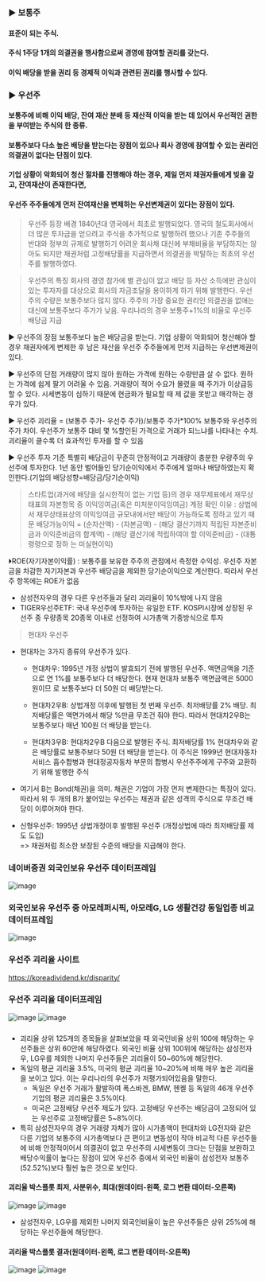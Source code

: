 ### ▶ 보통주
####   표준이 되는 주식. 
####   주식 1주당 1개의 의결권을 행사함으로써 경영에 참여할 권리를 갖는다. 
####   이익 배당을 받을 권리 등 경제적 이익과 관련된 권리를 행사할 수 있다.

### ▶ 우선주
####   보통주에 비해 이익 배당, 잔여 재산 분배 등 재산적 이익을 받는 데 있어서 우선적인 권한을 부여받는 주식의 한 종류. 
####   보통주보다 다소 높은 배당을 받는다는 장점이 있으나 회사 경영에 참여할 수 있는 권리인 의결권이 없다는 단점이 있다.
####   기업 상황이 악화되어 청산 절차를 진행해야 하는 경우, 제일 먼저 채권자들에게 빚을 갚고, 잔여재산이 존재한다면, 
####   우선주 주주들에게 먼저 잔여재산을 변제하는 우선변제권이 있다는 장점이 있다.

> 우선주 등장 배경
 1840년대 영국에서 최초로 발행되었다. 
 영국의 철도회사에서 더 많은 투자금을 얻으려고 주식을 추가적으로 발행하려 했으나 기존 주주들의 반대와 정부의 규제로 발행하기 어려운 회사채 대신에 
 부채비율을 부담하지는 않아도 되지만 채권처럼 고정배당률을 지급하면서 의결권을 박탈하는 최초의 우선주를 발행하였다.

> 우선주의 특징
   회사의 경영 참가에 별 관심이 없고 배당 등 자산 소득에만 관심이 있는 투자자를 대상으로 회사의 자금조달을 용이하게 하기 위해 발행한다. 
   우선주의 수량은 보통주보다 많지 않다.
   주주의 가장 중요한 권리인 의결권을 없애는 대신에 보통주보다 주가가 낮음.
   우리나라의 경우 보통주+1%의 비율로 우선주 배당금 지급

▶ 우선주의 장점
   보통주보다 높은 배당금을 받는다.
   기업 상황이 악화되어 청산해야 할 경우 채권자에게 변제한 후 남은 재산을 우선주 주주들에게 먼저 지급하는 우선변제권이 있다.

▶ 우선주의 단점
   거래량이 많지 않아 원하는 가격에 원하는 수량만큼 살 수 없다.
   원하는 가격에 쉽게 팔기 어려울 수 있음. 
   거래량이 적어 수요가 몰렸을 때 주가가 이상급등 할 수 있다.
   시세변동이 심하기 때문에 현금화가 필요할 때 제 값을 못받고 매각하는 경우가 있다.
 
▶ 우선주 괴리율 = (보통주 주가- 우선주 주가)/보통주 주가*100%
   보통주와 우선주의 주가 차이. 우선주가 보통주 대비 몇 %할인된 가격으로 거래가 되느냐를 나타내는 수치. 괴리율이 클수록 더 효과적인 투자를 할 수 있음


▶ 우선주 투자 기준
   특별히 배당금이 꾸준히 안정적이고 거래량이 충분한 우량주의 우선주에 투자한다.
   1년 동안 벌어들인 당기순이익에서 주주에게 얼마나 배당하였는지 확인한다.(기업의 배당성향=배당금/당기순이익)
  > 스타트업(과거에 배당을 실시한적이 없는 기업 등)의 경우
   재무제표에서 재무상태표의 자본항목 중 이익잉여금(혹은 미처분이익잉여금) 계정 확인
   이유 : 상법에서 재무상태표상의 이익잉여금 규모내에서만 배당이 가능하도록 정하고 있기 때문 
   배당가능이익  = (순자산액) - (자본금액) - (해당 결산기까지 적립된 자본준비금과 이익준비금의 합계액) - (해당 결산기에 적립하여야 할 이익준비금) - (대통령령으로 정하                    는 미실현이익)

⏵ROE(자기자본이익률) : 보통주를 보유한 주주의 관점에서 측정한 수익성. 우선주 자본금을 차감한 자기자본과 우선주 배당금을 제외한 당기순이익으로 계산한다.
                        따라서 우선주 항목에는 ROE가 없음
  
- 삼성전자우의 경우 다른 우선주들과 달리 괴리율이 10%밖에 나지 않음
- TIGER우선주ETF: 국내 우선주에 투자하는 유일한 ETF. KOSPI시장에 상장된 우선주 중 우량종목 20종목 이내로 선정하여 시가총액 가중방식으로 투자

> 현대차 우선주
  - 현대차는 3가지 종류의 우선주가 있다.
      - 현대차우: 1995년 개정 상법이 발효되기 전에 발행된 우선주. 액면금액을 기준으로 연 1%를 보통주보다 더 배당한다. 현재 현대차 보통주 액면금액은 5000원이므                           로 보통주보다 더 50원 더 배당받는다.

      - 현대차2우B: 상법개정 이후에 발행된 첫 번째 우선주. 최저배당률 2% 배당.
                    최저배당률은 액면가에서 해당 %만큼 무조건 줘야 한다. 따라서 현대차2우B는 보통주보다 매년 100원 더 배당을 받는다.
      - 현대차3우B: 현대차2우B 다음으로 발행된 주식. 최저배당률 1%  현대차우와 같은 배당률로 보통주보다 50원 더 배당을 받는다. 
                    이 주식은 1999년 현대자동차 서비스 흡수합병과 현대정공자동차 부문의 합병시 우선주주에게 구주와 교환하기 위해 발행한 주식
                    
- 여기서 B는 Bond(채권)을 의미. 채권은 기업이 가장 먼저 변제한다는 특징이 있다. 
  따라서 위 두 개의 B가 붙어있는 우선주는 채권과 같은 성격의 주식으로 무조건 배당이 이루어져야 한다. 
- 신형우선주: 1995년 상법개정이후 발행된 우선주 (개정상법에 따라 최저배당률 제도 도입)  
  => 채권처럼 최소한 보장된 수준의 배당을 지급해야 한다.
### 네이버증권 외국인보유 우선주 데이터프레임
![image](https://github.com/yehee01/myrepo/assets/126887695/df7f08c2-7ea5-4286-9632-bf3519eb055a)

### 외국인보유 우선주 중 아모레퍼시픽, 아모레G, LG 생활건강 동일업종 비교 데이터프레임
![image](https://github.com/yehee01/myrepo/assets/126887695/8ca7ad60-165e-4a30-ade7-41f248b5b712)

### 우선주 괴리율 사이트
https://koreadividend.kr/disparity/

### 우선주 괴리율 데이터프레임
![image](https://github.com/yehee01/myrepo/assets/126887695/98f22d1e-e465-4713-82ab-c699bb6007f9)
![image](https://github.com/yehee01/myrepo/assets/126887695/5f47509d-3656-4ef6-8a61-6e5f3840cce5)

###
-  괴리율 상위 125개의 종목들을 살펴보았을 때 외국인비율 상위 100에 해당하는 우선주들은 상위 60안에 해당하였다. 
   외국인 비율 상위 100위에 해당하는 삼성전자우, LG우를 제외한 나머지 우선주들은 괴리율이 50~60%에 해당한다.
- 독일의 평균 괴리율 3.5%, 미국의 평균 괴리율 10~20%에 비해 매우 높은 괴리율을 보이고 있다.
  이는 우리나라의 우선주가 저평가되어있음을 말한다.
     - 독일은 우선주 거래가 활발하여 폭스바겐, BMW, 헨켈 등 독일의 46개 우선주 기업의 평균 괴리율은 3.5%이다.
     - 미국은 고정배당 우선주 제도가 있다. 고정배당 우선주는 배당금이 고정되어 있는 우선주로 고정배당률은 5~8%이다. 
 - 특히 삼성전자우의 경우 거래량 자체가 많아 시가총액이 현대차와 LG전자와 같은 다른 기업의 보통주의 시가총액보다 큰 편이고 
  변동성이 작아 비교적 다른 우선주들에 비해 안정적이어서 의결권이 없고 우선주의 시세변동이 크다는 단점을 보완하고 
  배당수익률이 높다는 장점이 있어 우선주 중에서 외국인 비율이 삼성전자 보통주(52.52%)보다 훨씬 높은 것으로 보인다.

#### 괴리율 박스플롯 최저, 사분위수, 최대(원데이터-왼쪽, 로그 변환 데이터-오른쪽)
![image](https://github.com/yehee01/myrepo/assets/126887695/d4cebe7d-e7fd-4fe6-ad75-bd8eca0e29c6)
![image](https://github.com/yehee01/myrepo/assets/126887695/01beca9f-84a8-4553-b1f0-b917078cece2)
- 삼성전자우, LG우를 제외한 나머지 외국인비율이 높은 우선주들은 상위 25%에 해당하는 우선주들에 해당한다.

#### 괴리율 박스플롯 결과(원데이터-왼쪽, 로그 변환 데이터-오른쪽)
![image](https://github.com/yehee01/myrepo/assets/126887695/7b4c8dc0-a208-4604-a715-3ffe1988fa00)
![image](https://github.com/yehee01/myrepo/assets/126887695/e2d8cb43-e206-4cb9-a102-81d1ff5f1e8c)

